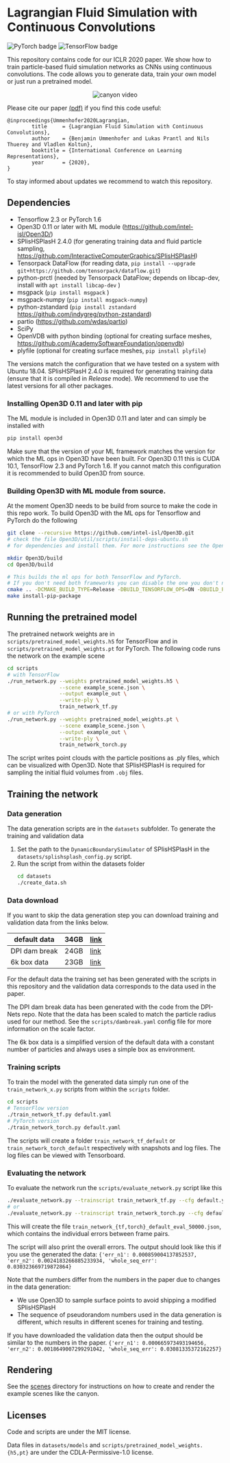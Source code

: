 # Lagrangian Fluid Simulation with Continuous Convolutions

![PyTorch badge](https://img.shields.io/badge/PyTorch-supported-brightgreen?style=flat&logo=pytorch)
![TensorFlow badge](https://img.shields.io/badge/TensorFlow-supported-brightgreen?style=flat&logo=tensorflow)

This repository contains code for our ICLR 2020 paper. 
We show how to train particle-based fluid simulation networks as CNNs using 
continuous convolutions. The code allows you to generate data, train your own 
model or just run a pretrained model.

<p align="center"> <img src="images/canyon.gif" alt="canyon video"> </p>

Please cite our paper [(pdf)](https://openreview.net/pdf?id=B1lDoJSYDH) if you find this code useful:
```
@inproceedings{Ummenhofer2020Lagrangian,
        title     = {Lagrangian Fluid Simulation with Continuous Convolutions},
        author    = {Benjamin Ummenhofer and Lukas Prantl and Nils Thuerey and Vladlen Koltun},
        booktitle = {International Conference on Learning Representations},
        year      = {2020},
}
```

To stay informed about updates we recommend to watch this repository.

## Dependencies

- Tensorflow 2.3 or PyTorch 1.6
- Open3D 0.11 or later with ML module (https://github.com/intel-isl/Open3D/)
- SPlisHSPlasH 2.4.0 (for generating training data and fluid particle sampling, https://github.com/InteractiveComputerGraphics/SPlisHSPlasH)
- Tensorpack DataFlow (for reading data, ```pip install --upgrade git+https://github.com/tensorpack/dataflow.git```)
- python-prctl (needed by Tensorpack DataFlow; depends on libcap-dev, install with ```apt install libcap-dev``` )
- msgpack (```pip install msgpack``` )
- msgpack-numpy (```pip install msgpack-numpy```)
- python-zstandard (```pip install zstandard``` https://github.com/indygreg/python-zstandard)
- partio (https://github.com/wdas/partio)
- SciPy
- OpenVDB with python binding (optional for creating surface meshes, https://github.com/AcademySoftwareFoundation/openvdb)
- plyfile (optional for creating surface meshes, ```pip install plyfile```)

The versions match the configuration that we have tested on a system with Ubuntu 18.04.
SPlisHSPlasH 2.4.0 is required for generating training data (ensure that it is compiled in *Release* mode).
We recommend to use the latest versions for all other packages.


### Installing Open3D 0.11 and later with pip
The ML module is included in Open3D 0.11 and later and can simply be installed with
```bash
pip install open3d
```
Make sure that the version of your ML framework matches the version for which the ML ops in Open3D have been built.
For Open3D 0.11 this is CUDA 10.1, TensorFlow 2.3 and PyTorch 1.6.
If you cannot match this configuration it is recommended to build Open3D from source.


### Building Open3D with ML module from source.
At the moment Open3D needs to be build from source to make the code in this 
repo work. To build Open3D with the ML ops for Tensorflow and PyTorch do the 
following
```bash
git clone --recursive https://github.com/intel-isl/Open3D.git
# check the file Open3D/util/scripts/install-deps-ubuntu.sh
# for dependencies and install them. For more instructions see the Open3D documentation

mkdir Open3D/build
cd Open3D/build

# This builds the ml ops for both TensorFlow and PyTorch.
# If you don't need both frameworks you can disable the one you don't need with OFF.
cmake .. -DCMAKE_BUILD_TYPE=Release -DBUILD_TENSORFLOW_OPS=ON -DBUILD_PYTORCH_OPS=ON -DBUILD_CUDA_MODULE=ON -DGLIBCXX_USE_CXX11_ABI=OFF
make install-pip-package
```

## Running the pretrained model

The pretrained network weights are in ```scripts/pretrained_model_weights.h5``` for TensorFlow and in ```scripts/pretrained_model_weights.pt``` for PyTorch.
The following code runs the network on the example scene
```bash
cd scripts
# with TensorFlow
./run_network.py --weights pretrained_model_weights.h5 \
                 --scene example_scene.json \
                 --output example_out \
                 --write-ply \
                 train_network_tf.py
# or with PyTorch
./run_network.py --weights pretrained_model_weights.pt \
                 --scene example_scene.json \
                 --output example_out \
                 --write-ply \
                 train_network_torch.py
```
The script writes point clouds with the particle positions as .ply files, which can be visualized with Open3D.
Note that SPlisHSPlasH is required for sampling the initial fluid volumes from ```.obj``` files.


## Training the network

### Data generation
The data generation scripts are in the ```datasets``` subfolder.
To generate the training and validation data 
 1. Set the path to the ```DynamicBoundarySimulator``` of SPlisHSPlasH in the ```datasets/splishsplash_config.py``` script.
 2. Run the script from within the datasets folder 
    ```bash
    cd datasets
    ./create_data.sh
    ```

### Data download
If you want to skip the data generation step you can download training and validation data from the links below.

| default data  | 34GB | [link](https://drive.google.com/file/d/1b3OjeXnsvwUAeUq2Z0lcrX7j9U7zLO07) |
|---------------|------|---------------------------------------------------------------------------|
| DPI dam break | 24GB | [link](https://drive.google.com/file/d/1_-aAd_GHX8StyKWZLpvSWeGQ3vyytf7L) |
| 6k box data   | 23GB | [link](https://drive.google.com/file/d/1eDFJD-wiTxzDzywSvXLgzffI25su1S1q) |

For the default data the training set has been generated with the scripts in this
repository and the validation data corresponds to the data used in the paper.

The DPI dam break data has been generated with the code from the DPI-Nets repo.
Note that the data has been scaled to match the particle radius used for our method.
See the ```scripts/dambreak.yaml``` config file for more information on the scale factor.

The 6k box data is a simplified version of the default data with a constant number
of particles and always uses a simple box as environment.



### Training scripts
To train the model with the generated data simply run one of the ```train_network_x.py``` scripts from within the ```scripts``` folder. 
```bash
cd scripts
# TensorFlow version
./train_network_tf.py default.yaml
# PyTorch version
./train_network_torch.py default.yaml
```
The scripts will create a folder ```train_network_tf_default``` or ```train_network_torch_default``` respectively with snapshots and log files.
The log files can be viewed with Tensorboard.

### Evaluating the network
To evaluate the network run the ```scripts/evaluate_network.py``` script like this
```bash
./evaluate_network.py --trainscript train_network_tf.py --cfg default.yaml
# or
./evaluate_network.py --trainscript train_network_torch.py --cfg default.yaml
```

This will create the file ```train_network_{tf,torch}_default_eval_50000.json```, which contains the 
individual errors between frame pairs.

The script will also print the overall errors. The output should look like 
this if you use the generated the data:
```{'err_n1': 0.000859004137852537, 'err_n2': 0.0024183266885233934, 'whole_seq_err': 0.030323669719872864}```

Note that the numbers differ from the numbers in the paper due to changes in 
the data generation:
 - We use Open3D to sample surface points to avoid shipping a modified 
   SPlisHSPlasH
 - The sequence of pseudorandom numbers used in the data generation is 
   different, which results in different scenes for training and testing.

If you have downloaded the validation data then the output should be similar to the numbers in the paper.
```{'err_n1': 0.000665973493194656, 'err_n2': 0.0018649007299291042, 'whole_seq_err': 0.03081335372162257}```

## Rendering

See the [scenes](scenes/README.md) directory for instructions on how to create and render the example scenes like the canyon.

## Licenses

Code and scripts are under the MIT license.

Data files in ```datasets/models``` and ```scripts/pretrained_model_weights.{h5,pt}``` are under the CDLA-Permissive-1.0 license.

